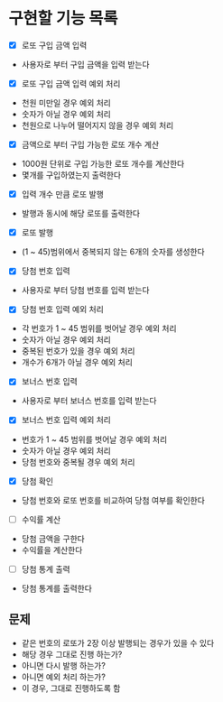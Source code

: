 # 구현할 기능 목록

- [x] 로또 구입 금액 입력
- 사용자로 부터 구입 금액을 입력 받는다


- [x] 로또 구입 금액 입력 예외 처리
- 천원 미만일 경우 예외 처리
- 숫자가 아닐 경우 예외 처리
- 천원으로 나누어 떨어지지 않을 경우 예외 처리


- [x] 금액으로 부터 구입 가능한 로또 개수 계산
- 1000원 단위로 구입 가능한 로또 개수를 계산한다
- 몇개를 구입하였는지 출력한다


- [x] 입력 개수 만큼 로또 발행
- 발행과 동시에 해당 로또를 출력한다


- [x] 로또 발행
- (1 ~ 45)범위에서 중복되지 않는 6개의 숫자를 생성한다


- [x] 당첨 번호 입력
- 사용자로 부터 당첨 번호를 입력 받는다


- [x] 당첨 번호 입력 예외 처리
- 각 번호가 1 ~ 45 범위를 벗어날 경우 예외 처리
- 숫자가 아닐 경우 예외 처리
- 중복된 번호가 있을 경우 예외 처리
- 개수가 6개가 아닐 경우 예외 처리


- [x] 보너스 번호 입력
- 사용자로 부터 보너스 번호를 입력 받는다


- [x] 보너스 번호 입력 예외 처리
- 번호가 1 ~ 45 범위를 벗어날 경우 예외 처리
- 숫자가 아닐 경우 예외 처리
- 당첨 번호와 중복될 경우 예외 처리


- [x] 당첨 확인
- 당첨 번호와 로또 번호를 비교하여 당첨 여부를 확인한다


- [ ] 수익률 계산
- 당첨 금액을 구한다
- 수익률을 계산한다


- [ ] 당첨 통계 출력
- 당첨 통계를 출력한다

## 문제
- 같은 번호의 로또가 2장 이상 발행되는 경우가 있을 수 있다
- 해당 경우 그대로 진행 하는가?
- 아니면 다시 발행 하는가?
- 아니면 예외 처리 하는가?
- 이 경우, 그대로 진행하도록 함